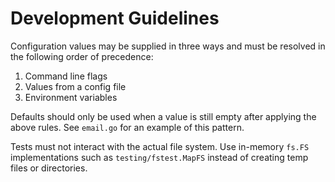 # Development Guidelines

Configuration values may be supplied in three ways and must be resolved in the following order of precedence:

1. Command line flags
2. Values from a config file
3. Environment variables

Defaults should only be used when a value is still empty after applying the above rules. See `email.go` for an example of this pattern.

Tests must not interact with the actual file system. Use in-memory `fs.FS` implementations such as `testing/fstest.MapFS` instead of creating temp files or directories.
